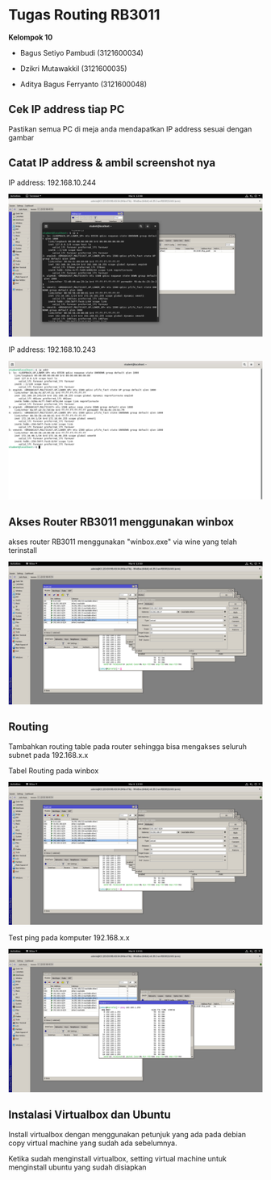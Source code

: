 
# Tugas Routing RB3011

**Kelompok 10** 

- Bagus Setiyo Pambudi (3121600034)

- Dzikri Mutawakkil (3121600035)

- Aditya Bagus Ferryanto (3121600048)





## Cek IP address tiap PC

Pastikan semua PC di meja anda mendapatkan IP address sesuai dengan gambar

## Catat IP address & ambil screenshot nya

IP address: 192.168.10.244

<img src="screenshot/ip1.jpg">

IP address: 192.168.10.243

<img src="screenshot/ip2.jpg">

## Akses Router RB3011 menggunakan winbox

akses router RB3011 menggunakan "winbox.exe" via wine yang telah terinstall

<img src="screenshot/routing.jpg">

## Routing

Tambahkan routing table pada router sehingga bisa mengakses seluruh subnet pada 192.168.x.x

Tabel Routing pada winbox

<img src="screenshot/routing.jpg">

Test ping pada komputer 192.168.x.x

<img src="screenshot/test ping.jpg">

## Instalasi Virtualbox dan Ubuntu

Install virtualbox dengan menggunakan petunjuk yang ada pada debian copy virtual machine yang sudah ada sebelumnya.


Ketika sudah menginstall virtualbox, setting virtual machine untuk menginstall ubuntu yang sudah disiapkan








